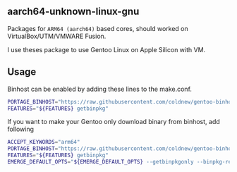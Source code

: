 aarch64-unknown-linux-gnu
---------------------

Packages for `ARM64 (aarch64)` based cores, should worked on VirtualBox/UTM/VMWARE Fusion.

I use theses package to use Gentoo Linux on Apple Silicon with VM.

## Usage

Binhost can be enabled by adding these lines to the make.conf.

```bash
PORTAGE_BINHOST="https://raw.githubusercontent.com/coldnew/gentoo-binhost/${CHOST}"
FEATURES="${FEATURES} getbinpkg"
```

If you want to make your Gentoo only download binary from binhost, add following

```bash
ACCEPT_KEYWORDS="arm64"
PORTAGE_BINHOST="https://raw.githubusercontent.com/coldnew/gentoo-binhost/${CHOST}"
FEATURES="${FEATURES} getbinpkg"
EMERGE_DEFAULT_OPTS="${EMERGE_DEFAULT_OPTS} --getbinpkgonly --binpkg-respect-use=n --autounmask-write"
```
